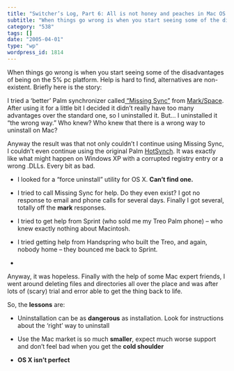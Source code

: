 ```yaml
---
title: "Switcher’s Log, Part 6: All is not honey and peaches in Mac OS X land"
subtitle: "When things go wrong is when you start seeing some of the disadvantages of being on the 5% pc platfo..."
category: "538"
tags: []
date: "2005-04-01"
type: "wp"
wordpress_id: 1814
---
```

When things go wrong is when you start seeing some of the disadvantages of being on the 5% pc platform. Help is hard to find, alternatives are non-existent. Briefly here is the story:

I tried a ‘better’ Palm synchronizer called[ “Missing Sync”](http://www.markspace.com/missingsync_palmos.php) from [Mark/Space](http://www.markspace.com/). After using it for a little bit I decided it didn’t really have too many advantages over the standard one, so I uninstalled it. But… I uninstalled it “the wrong way.” Who knew? Who knew that there is a wrong way to uninstall on Mac? 

Anyway the result was that not only couldn’t I continue using Missing Sync, I couldn’t even continue using the original Palm [HotSynch](http://www.palmone.com/us/support/hotsync.html). It was exactly like what might happen on Windows XP with a corrupted registry entry or a wrong .DLLs. Every bit as bad. 

- I looked for a “force uninstall” utility for OS X. **Can’t find one.**

- I tried to call Missing Sync for help. Do they even exist? I got no response to email and phone calls for several days. Finally I got several, totally off the **mark** responses.

- I tried to get help from Sprint (who sold me my Treo Palm phone) – who knew exactly nothing about Macintosh.

- I tried getting help from Handspring who built the Treo, and again, nobody home – they bounced me back to Sprint.

- 

Anyway, it was hopeless. Finally with the help of some Mac expert friends, I went around deleting files and directories all over the place and was after lots of (scary) trial and error able to get the thing back to life.

So, the **lessons** are:

- Uninstallation can be as **dangerous** as installation. Look for instructions about the ‘right’ way to uninstall

- Use the Mac market is so much **smaller**, expect much worse support and don’t feel bad when you get the **cold shoulder**

- **OS X isn’t perfect**